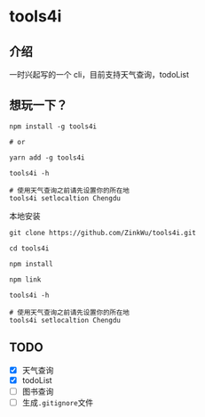 # tools4i

## 介绍
一时兴起写的一个 cli，目前支持天气查询，todoList

## 想玩一下？

```shell
npm install -g tools4i

# or

yarn add -g tools4i

tools4i -h

# 使用天气查询之前请先设置你的所在地
tools4i setlocaltion Chengdu
```


本地安装
```shell
git clone https://github.com/ZinkWu/tools4i.git

cd tools4i

npm install

npm link

tools4i -h

# 使用天气查询之前请先设置你的所在地
tools4i setlocaltion Chengdu
```

## TODO
- [x] 天气查询
- [x] todoList
- [ ] 图书查询
- [ ] 生成`.gitignore`文件
